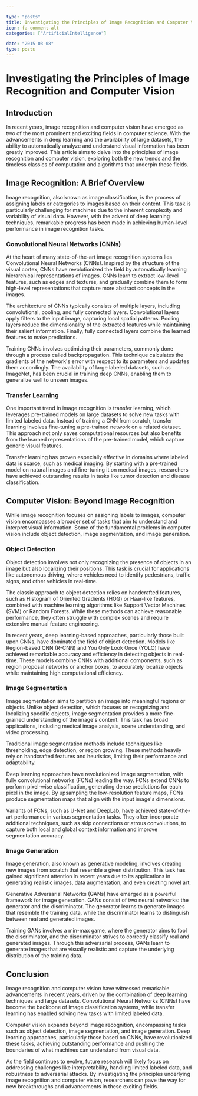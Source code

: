 ```yaml
---

type: "posts"
title: Investigating the Principles of Image Recognition and Computer Vision
icon: fa-comment-alt
categories: ["ArtificialIntelligence"]

date: "2015-03-08"
type: posts
---
```





# Investigating the Principles of Image Recognition and Computer Vision

## Introduction

In recent years, image recognition and computer vision have emerged as two of the most prominent and exciting fields in computer science. With the advancements in deep learning and the availability of large datasets, the ability to automatically analyze and understand visual information has been greatly improved. This article aims to delve into the principles of image recognition and computer vision, exploring both the new trends and the timeless classics of computation and algorithms that underpin these fields.

## Image Recognition: A Brief Overview

Image recognition, also known as image classification, is the process of assigning labels or categories to images based on their content. This task is particularly challenging for machines due to the inherent complexity and variability of visual data. However, with the advent of deep learning techniques, remarkable progress has been made in achieving human-level performance in image recognition tasks.

### Convolutional Neural Networks (CNNs)

At the heart of many state-of-the-art image recognition systems lies Convolutional Neural Networks (CNNs). Inspired by the structure of the visual cortex, CNNs have revolutionized the field by automatically learning hierarchical representations of images. CNNs learn to extract low-level features, such as edges and textures, and gradually combine them to form high-level representations that capture more abstract concepts in the images.

The architecture of CNNs typically consists of multiple layers, including convolutional, pooling, and fully connected layers. Convolutional layers apply filters to the input image, capturing local spatial patterns. Pooling layers reduce the dimensionality of the extracted features while maintaining their salient information. Finally, fully connected layers combine the learned features to make predictions.

Training CNNs involves optimizing their parameters, commonly done through a process called backpropagation. This technique calculates the gradients of the network's error with respect to its parameters and updates them accordingly. The availability of large labeled datasets, such as ImageNet, has been crucial in training deep CNNs, enabling them to generalize well to unseen images.

### Transfer Learning

One important trend in image recognition is transfer learning, which leverages pre-trained models on large datasets to solve new tasks with limited labeled data. Instead of training a CNN from scratch, transfer learning involves fine-tuning a pre-trained network on a related dataset. This approach not only saves computational resources but also benefits from the learned representations of the pre-trained model, which capture generic visual features.

Transfer learning has proven especially effective in domains where labeled data is scarce, such as medical imaging. By starting with a pre-trained model on natural images and fine-tuning it on medical images, researchers have achieved outstanding results in tasks like tumor detection and disease classification.

## Computer Vision: Beyond Image Recognition

While image recognition focuses on assigning labels to images, computer vision encompasses a broader set of tasks that aim to understand and interpret visual information. Some of the fundamental problems in computer vision include object detection, image segmentation, and image generation.

### Object Detection

Object detection involves not only recognizing the presence of objects in an image but also localizing their positions. This task is crucial for applications like autonomous driving, where vehicles need to identify pedestrians, traffic signs, and other vehicles in real-time.

The classic approach to object detection relies on handcrafted features, such as Histogram of Oriented Gradients (HOG) or Haar-like features, combined with machine learning algorithms like Support Vector Machines (SVM) or Random Forests. While these methods can achieve reasonable performance, they often struggle with complex scenes and require extensive manual feature engineering.

In recent years, deep learning-based approaches, particularly those built upon CNNs, have dominated the field of object detection. Models like Region-based CNN (R-CNN) and You Only Look Once (YOLO) have achieved remarkable accuracy and efficiency in detecting objects in real-time. These models combine CNNs with additional components, such as region proposal networks or anchor boxes, to accurately localize objects while maintaining high computational efficiency.

### Image Segmentation

Image segmentation aims to partition an image into meaningful regions or objects. Unlike object detection, which focuses on recognizing and localizing specific objects, image segmentation provides a more fine-grained understanding of the image's content. This task has broad applications, including medical image analysis, scene understanding, and video processing.

Traditional image segmentation methods include techniques like thresholding, edge detection, or region growing. These methods heavily rely on handcrafted features and heuristics, limiting their performance and adaptability.

Deep learning approaches have revolutionized image segmentation, with fully convolutional networks (FCNs) leading the way. FCNs extend CNNs to perform pixel-wise classification, generating dense predictions for each pixel in the image. By upsampling the low-resolution feature maps, FCNs produce segmentation maps that align with the input image's dimensions.

Variants of FCNs, such as U-Net and DeepLab, have achieved state-of-the-art performance in various segmentation tasks. They often incorporate additional techniques, such as skip connections or atrous convolutions, to capture both local and global context information and improve segmentation accuracy.

### Image Generation

Image generation, also known as generative modeling, involves creating new images from scratch that resemble a given distribution. This task has gained significant attention in recent years due to its applications in generating realistic images, data augmentation, and even creating novel art.

Generative Adversarial Networks (GANs) have emerged as a powerful framework for image generation. GANs consist of two neural networks: the generator and the discriminator. The generator learns to generate images that resemble the training data, while the discriminator learns to distinguish between real and generated images.

Training GANs involves a min-max game, where the generator aims to fool the discriminator, and the discriminator strives to correctly classify real and generated images. Through this adversarial process, GANs learn to generate images that are visually realistic and capture the underlying distribution of the training data.

## Conclusion

Image recognition and computer vision have witnessed remarkable advancements in recent years, driven by the combination of deep learning techniques and large datasets. Convolutional Neural Networks (CNNs) have become the backbone of image classification systems, while transfer learning has enabled solving new tasks with limited labeled data.

Computer vision expands beyond image recognition, encompassing tasks such as object detection, image segmentation, and image generation. Deep learning approaches, particularly those based on CNNs, have revolutionized these tasks, achieving outstanding performance and pushing the boundaries of what machines can understand from visual data.

As the field continues to evolve, future research will likely focus on addressing challenges like interpretability, handling limited labeled data, and robustness to adversarial attacks. By investigating the principles underlying image recognition and computer vision, researchers can pave the way for new breakthroughs and advancements in these exciting fields.